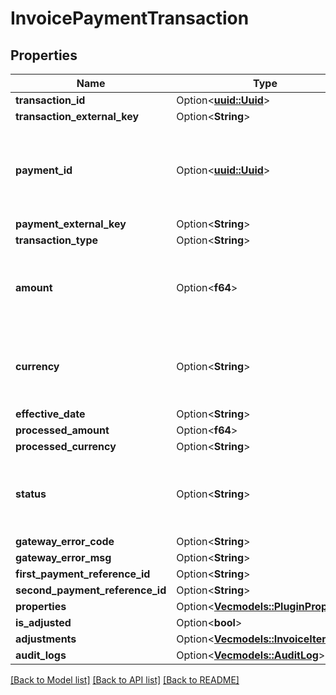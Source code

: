 # InvoicePaymentTransaction

## Properties

Name | Type | Description | Notes
------------ | ------------- | ------------- | -------------
**transaction_id** | Option<[**uuid::Uuid**](uuid::Uuid.md)> |  | [optional]
**transaction_external_key** | Option<**String**> |  | [optional]
**payment_id** | Option<[**uuid::Uuid**](uuid::Uuid.md)> | Associated payment id, required when notifying state transitions | [optional]
**payment_external_key** | Option<**String**> |  | [optional]
**transaction_type** | Option<**String**> |  | [optional]
**amount** | Option<**f64**> | Transaction amount, required except for void operations | [optional]
**currency** | Option<**String**> | Amount currency (account currency unless specified) | [optional]
**effective_date** | Option<**String**> |  | [optional]
**processed_amount** | Option<**f64**> |  | [optional]
**processed_currency** | Option<**String**> |  | [optional]
**status** | Option<**String**> | Transaction status, required for state change notifications | [optional]
**gateway_error_code** | Option<**String**> |  | [optional]
**gateway_error_msg** | Option<**String**> |  | [optional]
**first_payment_reference_id** | Option<**String**> |  | [optional]
**second_payment_reference_id** | Option<**String**> |  | [optional]
**properties** | Option<[**Vec<models::PluginProperty>**](PluginProperty.md)> |  | [optional]
**is_adjusted** | Option<**bool**> |  | [optional]
**adjustments** | Option<[**Vec<models::InvoiceItem>**](InvoiceItem.md)> |  | [optional]
**audit_logs** | Option<[**Vec<models::AuditLog>**](AuditLog.md)> |  | [optional]

[[Back to Model list]](../README.md#documentation-for-models) [[Back to API list]](../README.md#documentation-for-api-endpoints) [[Back to README]](../README.md)


